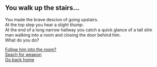 ## You walk up the stairs...

You made the brave descion of going upstairs.   
At the top step you hear a slight *thump*.   
At the end of a long narrow hallway you catch a quick glance of a tall slim man walking into a room and closing the door behind him.   
What do you do?  

[Follow him into the room?](upstairs-dead.md)  
[Seach for weapon](weapon-upstairs.md)  
[Go back home](../home.md)